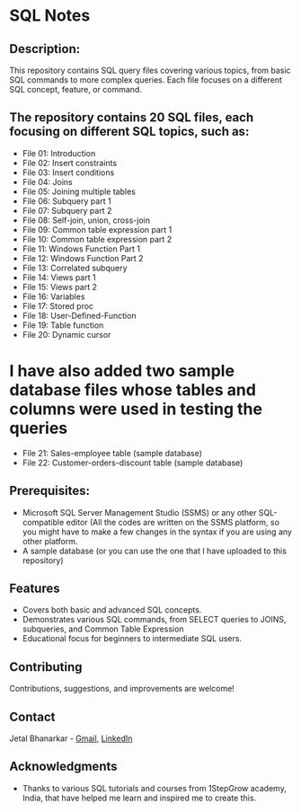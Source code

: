# SQL Notes

## Description:
This repository contains SQL query files covering various topics, from basic SQL commands to more complex queries. 
Each file focuses on a different SQL concept, feature, or command.

## The repository contains 20 SQL files, each focusing on different SQL topics, such as:
- File 01: Introduction
- File 02: Insert constraints
- File 03: Insert conditions
- File 04: Joins
- File 05: Joining multiple tables
- File 06: Subquery part 1
- File 07: Subquery part 2
- File 08: Self-join, union, cross-join
- File 09: Common table expression part 1
- File 10: Common table expression part 2
- File 11: Windows Function Part 1
- File 12: Windows Function Part 2
- File 13: Correlated subquery
- File 14: Views part 1
- File 15: Views part 2
- File 16: Variables
- File 17: Stored proc
- File 18: User-Defined-Function
- File 19: Table function
- File 20: Dynamic cursor

# I have also added two sample database files whose tables and columns were used in testing the queries
- File 21:  Sales-employee table (sample database)
- File 22: Customer-orders-discount table (sample database)

## Prerequisites:
- Microsoft SQL Server Management Studio (SSMS) or any other SQL-compatible editor (All the codes are written on the SSMS platform, so you might have to make a few changes in the syntax if you are using any other platform.
- A sample database (or you can use the one that I have uploaded to this repository)

## Features
- Covers both basic and advanced SQL concepts.
- Demonstrates various SQL commands, from SELECT queries to JOINS, subqueries, and Common Table Expression
- Educational focus for beginners to intermediate SQL users.

## Contributing
Contributions, suggestions, and improvements are welcome!

## Contact
Jetal Bhanarkar - [Gmail](bhanarkarjetal@gmail.com), [LinkedIn](https://www.linkedin.com/in/jetal-bhanarkar)

## Acknowledgments
- Thanks to various SQL tutorials and courses from 1StepGrow academy, India, that have helped me learn and inspired me to create this.
